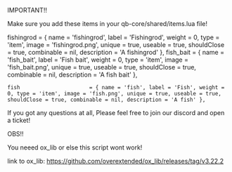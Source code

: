 IMPORTANT!!

Make sure you add these items in your qb-core/shared/items.lua file!

fishingrod                   = { name = 'fishingrod', label = 'Fishingrod', weight = 0, type = 'item', image = 'fishingrod.png', unique = true, useable = true, shouldClose = true, combinable = nil, description = 'A fishingrod' },
    fish_bait                  = { name = 'fish_bait', label = 'Fish bait', weight = 0, type = 'item', image = 'fish_bait.png', unique = true, useable = true, shouldClose = true, combinable = nil, description = 'A fish bait' },

    fish                      = { name = 'fish', label = 'Fish', weight = 0, type = 'item', image = 'fish.png', unique = true, useable = true, shouldClose = true, combinable = nil, description = 'A fish' },


If you got any questions at all, Please feel free to join our discord and open a ticket!

OBS!!

You neeed ox_lib or else this script wont work!

link to ox_lib: https://github.com/overextended/ox_lib/releases/tag/v3.22.2